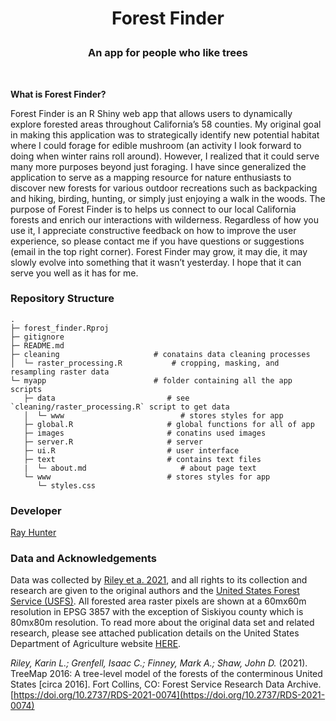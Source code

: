 
<h1 align="center">

Forest Finder

</h1>

<h3 align="center">

An app for people who like trees

</h3>

<br>

**What is Forest Finder?**

Forest Finder is an R Shiny web app that allows users to dynamically
explore forested areas throughout California’s 58 counties. My original
goal in making this application was to strategically identify new
potential habitat where I could forage for edible mushroom (an activity
I look forward to doing when winter rains roll around). However, I
realized that it could serve many more purposes beyond just foraging. I
have since generalized the application to serve as a mapping resource
for nature enthusiasts to discover new forests for various outdoor
recreations such as backpacking and hiking, birding, hunting, or simply
just enjoying a walk in the woods. The purpose of Forest Finder is to
helps us connect to our local California forests and enrich our
interactions with wilderness. Regardless of how you use it, I appreciate
constructive feedback on how to improve the user experience, so please
contact me if you have questions or suggestions (email in the top right
corner). Forest Finder may grow, it may die, it may slowly evolve into
something that it wasn’t yesterday. I hope that it can serve you well as
it has for me.


### Repository Structure

```
.
├─ forest_finder.Rproj
├─ gitignore
├─ README.md
├─ cleaning                     # conatains data cleaning processes
│  └─ raster_processing.R           # cropping, masking, and resampling raster data
└─ myapp                        # folder containing all the app scripts
   ├─ data                         # see `cleaning/raster_processing.R` script to get data
   │  └─ www                          # stores styles for app
   ├─ global.R                     # global functions for all of app
   ├─ images                       # conatins used images
   ├─ server.R                     # server
   ├─ ui.R                         # user interface
   ├─ text                         # contains text files 
   |  └─ about.md                     # about page text
   └─ www                          # stores styles for app
      └─ styles.css
```



### Developer


[Ray Hunter](https://ramhunte.github.io/)


### Data and Acknowledgements

Data was collected by [Riley et a. 2021](https://www.fs.usda.gov/rds/archive/catalog/RDS-2021-0074), and all 
rights to its collection and research are given to the original authors and the [United States Forest Service (USFS)](https://www.fs.usda.gov/). 
All forested area raster pixels are shown at a 60mx60m resolution in EPSG 3857 with the exception of Siskiyou 
county which is 80mx80m resolution. To read more about the original data set and related research, please see 
attached publication details on the United States Department of Agriculture website [HERE](https://data.fs.usda.gov/geodata/rastergateway/treemap/index.php).


*Riley, Karin L.; Grenfell, Isaac C.; Finney, Mark A.; Shaw, John D.* (2021). TreeMap 2016: A 
tree-level model of the forests of the conterminous United States [circa 2016]. Fort Collins, CO: Forest Service Research Data Archive.  [https://doi.org/10.2737/RDS-2021-0074](https://doi.org/10.2737/RDS-2021-0074)

